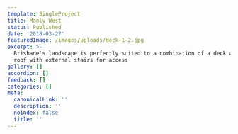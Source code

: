 ```yaml
---
template: SingleProject
title: Manly West
status: Published
date: '2018-03-27'
featuredImage: /images/uploads/deck-1-2.jpg
excerpt: >-
  Brisbane's landscape is perfectly suited to a combination of a deck and patio
  roof with external stairs for access
gallery: []
accordion: []
feedback: []
categories: []
meta:
  canonicalLink: ''
  description: ''
  noindex: false
  title: ''
---
```


